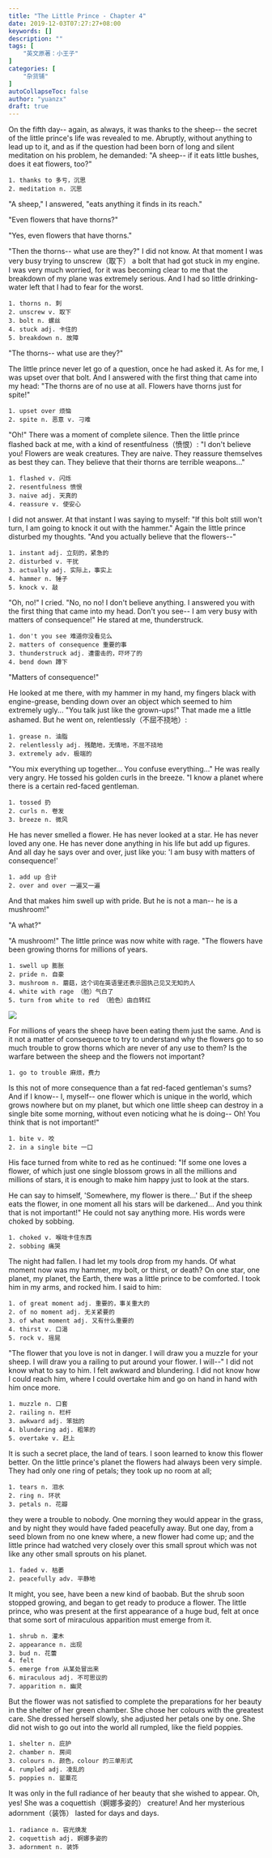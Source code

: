 ```yaml
---
title: "The Little Prince - Chapter 4"
date: 2019-12-03T07:27:27+08:00
keywords: []
description: ""
tags: [
    "英文原著：小王子"
]
categories: [
    "杂货铺"
]
autoCollapseToc: false
author: "yuanzx"
draft: true
---
```


On the fifth day-- again, as always, it was thanks to the sheep-- the secret of the little prince's life was revealed to me. Abruptly, without anything to lead up to it, and as if the question had been born of long and silent meditation on his problem, he demanded: "A sheep-- if it eats little bushes, does it eat flowers, too?"

```
1. thanks to 多亏，沉思
2. meditation n. 沉思
```

"A sheep," I answered, "eats anything it finds in its reach."

"Even flowers that have thorns?"

"Yes, even flowers that have thorns."

"Then the thorns-- what use are they?" I did not know. At that moment I was very busy trying to unscrew（取下） a bolt that had got stuck in my engine. I was very much worried, for it was becoming clear to me that the breakdown of my plane was extremely serious. And I had so little drinking-water left that I had to fear for the worst.

```
1. thorns n. 刺
2. unscrew v. 取下
3. bolt n. 螺丝
4. stuck adj. 卡住的
5. breakdown n. 故障
```

"The thorns-- what use are they?"

The little prince never let go of a question, once he had asked it. As for me, I was upset over that bolt. And I answered with the first thing that came into my head: "The thorns are of no use at all. Flowers have thorns just for spite!"

```
1. upset over 烦恼
2. spite n. 恶意 v. 刁难
```

"Oh!" There was a moment of complete silence. Then the little prince flashed back at me, with a kind of resentfulness（愤恨）: "I don't believe you! Flowers are weak creatures. They are naive. They reassure themselves as best they can. They believe that their thorns are terrible weapons..."

```
1. flashed v. 闪烁
2. resentfulness 愤恨
3. naive adj. 天真的
4. reassure v. 使安心
```

I did not answer. At that instant I was saying to myself: "If this bolt still won't turn, I am going to knock it out with the hammer." Again the little prince disturbed my thoughts. "And you actually believe that the flowers--"

```
1. instant adj. 立刻的，紧急的
2. disturbed v. 干扰
3. actually adj. 实际上，事实上
4. hammer n. 锤子
5. knock v. 敲
```

"Oh, no!" I cried. "No, no no! I don't believe anything. I answered you with the first thing that came into my head. Don't you see-- I am very busy with matters of consequence!" He stared at me, thunderstruck.

```
1. don't you see 难道你没看见么
2. matters of consequence 重要的事
3. thunderstruck adj. 遭雷击的，吓坏了的
4. bend down 蹲下
```

"Matters of consequence!"

He looked at me there, with my hammer in my hand, my fingers black with engine-grease, bending down over an object which seemed to him extremely ugly... "You talk just like the grown-ups!" That made me a little ashamed. But he went on, relentlessly（不屈不挠地）:

```
1. grease n. 油脂
2. relentlessly adj. 残酷地，无情地，不屈不挠地
3. extremely adv. 极端的
```

"You mix everything up together... You confuse everything..." He was really very angry. He tossed his golden curls in the breeze. "I know a planet where there is a certain red-faced gentleman.

```
1. tossed 扔
2. curls n. 卷发
3. breeze n. 微风
```

He has never smelled a flower. He has never looked at a star. He has never loved any one. He has never done anything in his life but add up figures. And all day he says over and over, just like you: 'I am busy with matters of consequence!'

```
1. add up 合计
2. over and over 一遍又一遍
```

And that makes him swell up with pride. But he is not a man-- he is a mushroom!"

"A what?"

"A mushroom!" The little prince was now white with rage. "The flowers have been growing thorns for millions of years. 

```
1. swell up 膨胀
2. pride n. 自豪
3. mushroom n. 蘑菇，这个词在英语里还表示固执己见又无知的人
4. white with rage （脸）气白了
5. turn from white to red （脸色）由白转红
```

![](/hub/2019/December/3.jpg)

For millions of years the sheep have been eating them just the same. And is it not a matter of consequence to try to understand why the flowers go to so much trouble to grow thorns which are never of any use to them? Is the warfare between the sheep and the flowers not important?

```
1. go to trouble 麻烦，费力
```

Is this not of more consequence than a fat red-faced gentleman's sums? And if I know-- I, myself-- one flower which is unique in the world, which grows nowhere but on my planet, but which one little sheep can destroy in a single bite some morning, without even noticing what he is doing-- Oh! You think that is not important!"

```
1. bite v. 咬
2. in a single bite 一口 
```

His face turned from white to red as he continued: "If some one loves a flower, of which just one single blossom grows in all the millions and millions of stars, it is enough to make him happy just to look at the stars.

He can say to himself, 'Somewhere, my flower is there...' But if the sheep eats the flower, in one moment all his stars will be darkened... And you think that is not important!" He could not say anything more. His words were choked by sobbing.

```
1. choked v. 喉咙卡住东西
2. sobbing 痛哭
```

The night had fallen. I had let my tools drop from my hands. Of what moment now was my hammer, my bolt, or thirst, or death? On one star, one planet, my planet, the Earth, there was a little prince to be comforted. I took him in my arms, and rocked him. I said to him:

```
1. of great moment adj. 重要的，事关重大的
2. of no moment adj. 无关紧要的
3. of what moment adj. 又有什么重要的
4. thirst v. 口渴
5. rock v. 摇晃
```

"The flower that you love is not in danger. I will draw you a muzzle for your sheep. I will draw you a railing to put around your flower. I will--" I did not know what to say to him. I felt awkward and blundering. I did not know how I could reach him, where I could overtake him and go on hand in hand with him once more.

```
1. muzzle n. 口套
2. railing n. 栏杆
3. awkward adj. 笨拙的
4. blundering adj. 粗笨的
5. overtake v. 赶上
```

It is such a secret place, the land of tears. I soon learned to know this flower better. On the little prince's planet the flowers had always been very simple. They had only one ring of petals; they took up no room at all;

```
1. tears n. 泪水
2. ring n. 环状
3. petals n. 花瓣
```

they were a trouble to nobody. One morning they would appear in the grass, and by night they would have faded peacefully away. But one day, from a seed blown from no one knew where, a new flower had come up; and the little prince had watched very closely over this small sprout which was not like any other small sprouts on his planet.

```
1. faded v. 枯萎
2. peacefully adv. 平静地
```

It might, you see, have been a new kind of baobab. But the shrub soon stopped growing, and began to get ready to produce a flower. The little prince, who was present at the first appearance of a huge bud, felt at once that some sort of miraculous apparition must emerge from it.

```
1. shrub n. 灌木
2. appearance n. 出现
3. bud n. 花蕾
4. felt
5. emerge from 从某处冒出来
6. miraculous adj. 不可思议的
7. apparition n. 幽灵
```

But the flower was not satisfied to complete the preparations for her beauty in the shelter of her green chamber. She chose her colours with the greatest care. She dressed herself slowly, she adjusted her petals one by one. She did not wish to go out into the world all rumpled, like the field poppies.

```
1. shelter n. 庇护
2. chamber n. 房间
3. colours n. 颜色，colour 的三单形式
4. rumpled adj. 凌乱的
5. poppies n. 罂粟花
```

It was only in the full radiance of her beauty that she wished to appear. Oh, yes! She was a coquettish（婀娜多姿的） creature! And her mysterious adornment（装饰） lasted for days and days.

```
1. radiance n. 容光焕发
2. coquettish adj. 婀娜多姿的
3. adornment n. 装饰
```